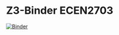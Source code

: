 # Z3-Binder ECEN2703


[![Binder](https://mybinder.org/badge_logo.svg)](https://mybinder.org/v2/gh/deot95/Z3-Binder-ECEN2703/master)
